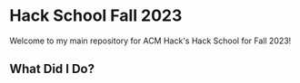 # Hack School Fall 2023

Welcome to my main repository for ACM Hack's Hack School for Fall 2023!



## What Did I Do?